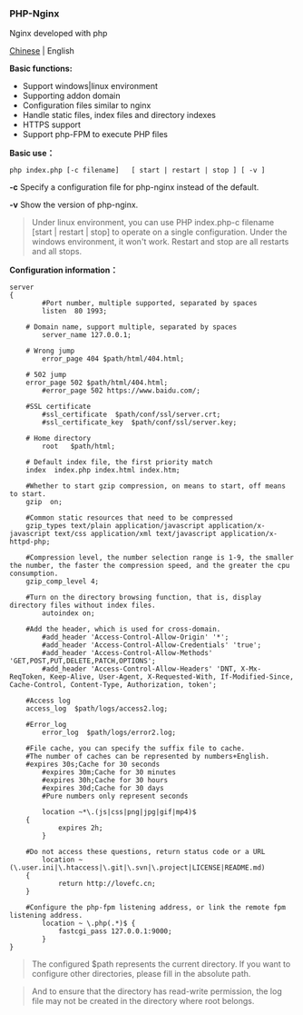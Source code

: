 ### PHP-Nginx

Nginx developed with php

[Chinese](https://github.com/lovefc/php-nginx/blob/master/README.md) | English

****Basic functions:****
*  Support windows|linux environment
*  Supporting addon domain
*  Configuration files similar to nginx
*  Handle static files, index files and directory indexes
*  HTTPS support
*  Support php-FPM to execute PHP files

****Basic use：****
```
php index.php [-c filename]   [ start | restart | stop ] [ -v ] 
```
**\-c** Specify a configuration file for php-nginx instead of the default.

**\-v** Show the version of php-nginx.

> Under linux environment, you can use PHP index.php-c filename [start | restart | stop] to operate on a single configuration.
> Under the windows environment, it won't work. Restart and stop are all restarts and all stops.

****Configuration information：****
```
server 
{
        #Port number, multiple supported, separated by spaces
        listen  80 1993;
		
	# Domain name, support multiple, separated by spaces
        server_name 127.0.0.1;
		
	# Wrong jump
        error_page 404 $path/html/404.html;
		
	# 502 jump
	error_page 502 $path/html/404.html;
        #error_page 502 https://www.baidu.com/;
		
	#SSL certificate
        #ssl_certificate  $path/conf/ssl/server.crt;
        #ssl_certificate_key  $path/conf/ssl/server.key;
		
	# Home directory
        root   $path/html;
		
	# Default index file, the first priority match
	index  index.php index.html index.htm;
		
	#Whether to start gzip compression, on means to start, off means to start.
	gzip  on;
		
	#Common static resources that need to be compressed
	gzip_types text/plain application/javascript application/x-javascript text/css application/xml text/javascript application/x-httpd-php;
		
	#Compression level, the number selection range is 1-9, the smaller the number, the faster the compression speed, and the greater the cpu consumption.
	gzip_comp_level 4;
		
	#Turn on the directory browsing function, that is, display directory files without index files.
        autoindex on;
        
	#Add the header, which is used for cross-domain.
        #add_header 'Access-Control-Allow-Origin' '*';
        #add_header 'Access-Control-Allow-Credentials' 'true';  
        #add_header 'Access-Control-Allow-Methods' 'GET,POST,PUT,DELETE,PATCH,OPTIONS';  
        #add_header 'Access-Control-Allow-Headers' 'DNT, X-Mx-ReqToken, Keep-Alive, User-Agent, X-Requested-With, If-Modified-Since, Cache-Control, Content-Type, Authorization, token';
		
	#Access log
	access_log  $path/logs/access2.log;
		
	#Error_log
        error_log  $path/logs/error2.log;
		
	#File cache, you can specify the suffix file to cache.
	#The number of caches can be represented by numbers+English.
	#expires 30s;Cache for 30 seconds
        #expires 30m;Cache for 30 minutes   
        #expires 30h;Cache for 30 hours
        #expires 30d;Cache for 30 days
        #Pure numbers only represent seconds
	
        location ~*\.(js|css|png|jpg|gif|mp4)$
	{
            expires 2h;
        }	
		
	#Do not access these questions, return status code or a URL
        location ~(\.user.ini|\.htaccess|\.git|\.svn|\.project|LICENSE|README.md)
	{
            return http://lovefc.cn;
	}	
		
	#Configure the php-fpm listening address, or link the remote fpm listening address.
        location ~ \.php(.*)$ {
            fastcgi_pass 127.0.0.1:9000;
        }          		
}
```

> The configured $path represents the current directory. If you want to configure other directories, please fill in the absolute path.

> And to ensure that the directory has read-write permission, the log file may not be created in the directory where root belongs.



